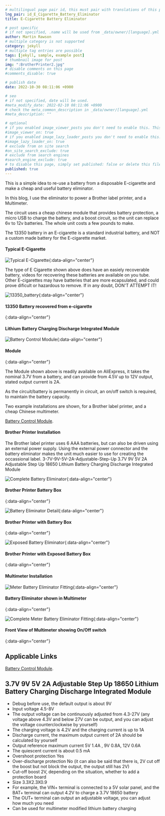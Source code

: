 ```yaml
---
# multilingual page pair id, this must pair with translations of this page. (This name must be unique)
lng_pair: id_E_Cigarette_Battery_Eliminator
title: E-Cigarette Battery Eliminator

# post specific
# if not specified, .name will be used from _data/owner/[language].yml
author: Martin Rawson
# multiple category is not supported
category: jekyll
# multiple tag entries are possible
tags: [jekyll, sample, example post]
# thumbnail image for post
img: ":BrotherPrinter2.jpg"
# disable comments on this page
#comments_disable: true

# publish date
date: 2022-10-30 08:11:06 +0900

# seo
# if not specified, date will be used.
#meta_modify_date: 2022-02-10 08:11:06 +0900
# check the meta_common_description in _data/owner/[language].yml
#meta_description: ""

# optional
# if you enabled image_viewer_posts you don't need to enable this. This is only if image_viewer_posts = false
#image_viewer_on: true
# if you enabled image_lazy_loader_posts you don't need to enable this. This is only if image_lazy_loader_posts = false
#image_lazy_loader_on: true
# exclude from on site search
#on_site_search_exclude: true
# exclude from search engines
#search_engine_exclude: true
# to disable this page, simply set published: false or delete this file
published: true
---
```


<!-- outline-start -->

This is a simple idea to re-use a battery from a disposable E-cigarette and make a cheap and useful
battery eliminator. 

In this blog, I use the eliminator to power a Brother label printer, and a Multimeter. 

The circuit uses a cheap chinese module that provides battery protection, a micro USB to charge 
the battery, and a boost circuit, so the unit can replace 6v to 12v batteries. The whole unit
costs a few pounds to make.

The 13350 battery in an E-cigarette is a standard industrial battery, and NOT a custom made
battery  for the E-cigarette market.

#### Typical E-Cigarette

![Typical E-Cigarette](:e-cigg.jpg){:data-align="center"}

The type of E Cigarette shown above does have an easiely recoverable battery, videos for
recovering these batteries are available on you tube. Other E-cigarettes may have batteries that are
more ecapsulated, and could prove dificult or hazardous to remove. If in any doubt, DON'T ATTEMPT IT!

![13350_battery](:13350_battery.jpg){:data-align="center"}

#### 13350 Battery recovered from e-cigarette
{:data-align="center"}



#### Lithium Battery Charging Discharge Integrated Module

![Battery Control Module](:Module1.jpg){:data-align="center"}

#### Module 
{:data-align="center"}


The Module shown above is readily available on AliExpress, it takes the nominal 3.7V from a battery, and can
provide from 4.5V up to 12V output, stated output current is 2A.

As the circuit/battery is permanently in circuit, an on/off switch is required, to maintain the battery capacity.

Two example installations are shown, for a Brother label printer, and a cheap Chinese multimeter.

[Battery Control Module](https://www.aliexpress.com/item/32976180245.html).

<!-- outline-end -->

#### Brother Printer Installation

The Brother label printer uses 6 AAA batteries, but can also be driven using an external power supply.
Using the external power connector and the battery eliminator makes the unit much easier to use
for creating the occassional label.
3-7V-9V-5V-2A-Adjustable-Step-Up
3.7V 9V 5V 2A Adjustable Step Up 18650 Lithium Battery Charging Discharge Integrated Module


![Complete Battery Eliminator](:BrotherPrinter1.jpg){:data-align="center"}

#### Brother Printer Battery Box
{:data-align="center"}


![Battery Eliminator Detail](:BrotherPrinter2.jpg){:data-align="center"}

#### Brother Printer with Battery Box
{:data-align="center"}


![Exposed Battery Eliminator](:BrotherPrinter3.jpg){:data-align="center"}

#### Brother Printer with Exposed Battery Box
{:data-align="center"}


#### Multimeter Installation

![Meter Battery Eliminator Fitting](:Meter1.jpg){:data-align="center"}

#### Battery Eliminator shown in Multimeter
{:data-align="center"}


![Complete Meter Battery Eliminator Fitting](:Meter2.jpg){:data-align="center"}

#### Front View of Multimeter showing On/Off switch
{:data-align="center"}


## Applicable Links

[Battery Control Module](https://www.aliexpress.com/item/32976180245.html).


## 3.7V 9V 5V 2A Adjustable Step Up 18650 Lithium Battery Charging Discharge Integrated Module

 - Debug before use, the default output is about 9V
 - Input voltage 4.5-8V
 - The output voltage can be continuously adjusted from 4.3-27V (any voltage above 4.3V and below 27V can be output, and you can adjust the voltage counterclockwise by yourself)
 - The charging voltage is 4.2V and the charging current is up to 1A
 - Discharge current, the maximum output current of 2A should be calculated by yourself
 - Output reference maximum current 5V 1.4A , 9V 0.8A, 12V 0.6A
 - The quiescent current is about 0.5 mA
 - Overshoot protection Yes
 - Over-discharge protection No (it can also be said that there is, 2V cut off the boost but not block the output, the output still has 2V)
 - Cut-off boost 2V, depending on the situation, whether to add a protection board
 - Size 3.3X2.3X0.9
 - For example, the VIN+ terminal is connected to a 5V solar panel, and the BAT+ terminal can output 4.2V to charge a 3.7V 18650 battery
 - The OUT+ terminal can output an adjustable voltage, you can adjust how much you need
 - Can be used for multimeter modified lithium battery charging


